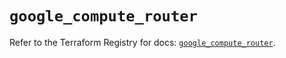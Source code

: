# `google_compute_router`

Refer to the Terraform Registry for docs: [`google_compute_router`](https://registry.terraform.io/providers/hashicorp/google/6.44.0/docs/resources/compute_router).
